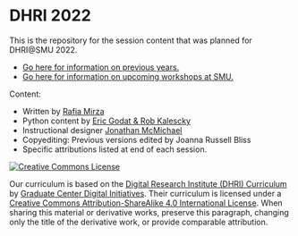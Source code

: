 # DHRI 2022

This is the repository for the session content that was planned for DHRI@SMU 2022.

* [Go here for information on previous years.](https://southernmethodistuniversity.github.io/home/about.html)
* [Go here for information on upcoming workshops at SMU.](https://www.smu.edu/libraries/help/workshops)


Content: 
* Written by [Rafia Mirza](https://guides.smu.edu/prf.php?account_id=142826/)
* Python content by [Eric Godat & Rob Kalescky ](https://www.smu.edu/Provost/Data-Science-Institute/People)
* Instructional designer [Jonathan McMichael](https://guides.smu.edu/prf.php?account_id=104877)
* Copyediting: Previous versions edited by Joanna Russell Bliss
* Specific attributions listed at end of each session. 

[![Creative Commons License](https://i.creativecommons.org/l/by-sa/4.0/88x31.png)](http://creativecommons.org/licenses/by-sa/4.0/)


Our curriculum is based on the [Digital Research Institute (DHRI) Curriculum](https://github.com/DHRI-Curriculum) by [Graduate Center Digital Initiatives](https://gcdi.commons.gc.cuny.edu/). Their curriculum is licensed under a [Creative Commons Attribution-ShareAlike 4.0 International License](http://creativecommons.org/licenses/by-sa/4.0/). When sharing this material or derivative works, preserve this paragraph, changing only the title of the derivative work, or provide comparable attribution.